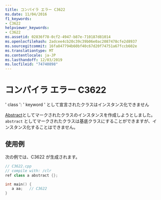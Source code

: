 ```yaml
---
title: コンパイラ エラー C3622
ms.date: 11/04/2016
f1_keywords:
- C3622
helpviewer_keywords:
- C3622
ms.assetid: 02836f78-0cf2-4947-b87e-710187d81014
ms.openlocfilehash: 2adcee4cb20c39c39b06e0ac2087478cfe2d8937
ms.sourcegitcommit: 16fa847794b60bf40c67d20f74751a67fccb602e
ms.translationtype: MT
ms.contentlocale: ja-JP
ms.lasthandoff: 12/03/2019
ms.locfileid: "74740898"
---
```

# <a name="compiler-error-c3622"></a>コンパイラ エラー C3622

' class ': ' keyword ' として宣言されたクラスはインスタンス化できません

[Abstract](../../extensions/abstract-cpp-component-extensions.md)としてマークされたクラスのインスタンスを作成しようとしました。 `abstract` としてマークされたクラスは基底クラスにすることができますが、インスタンス化することはできません。

## <a name="example"></a>使用例

次の例では、C3622 が生成されます。

```cpp
// C3622.cpp
// compile with: /clr
ref class a abstract {};

int main() {
   a aa;   // C3622
}
```
